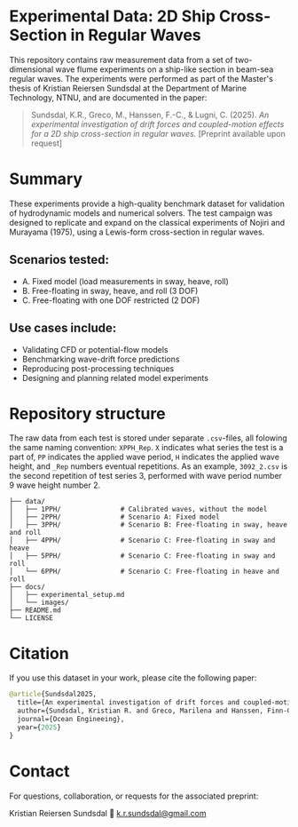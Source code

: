 # Experimental Data: 2D Ship Cross-Section in Regular Waves
This repository contains raw measurement data from a set of two-dimensional wave flume experiments on a ship-like section in beam-sea regular waves. The experiments were performed as part of the Master's thesis of Kristian Reiersen Sundsdal at the Department of Marine Technology, NTNU, and are documented in the paper:

> Sundsdal, K.R., Greco, M., Hanssen, F.-C., & Lugni, C. (2025).
_An experimental investigation of drift forces and coupled-motion effects for a 2D ship cross-section in regular waves._
[Preprint available upon request]

# Summary
These experiments provide a high-quality benchmark dataset for validation of hydrodynamic models and numerical solvers. The test campaign was designed to replicate and expand on the classical experiments of Nojiri and Murayama (1975), using a Lewis-form cross-section in regular waves.

## Scenarios tested:
- A. Fixed model (load measurements in sway, heave, roll)
- B. Free-floating in sway, heave, and roll (3 DOF)
- C. Free-floating with one DOF restricted (2 DOF)

## Use cases include:
- Validating CFD or potential-flow models
- Benchmarking wave-drift force predictions
- Reproducing post-processing techniques
- Designing and planning related model experiments

# Repository structure

The raw data from each test is stored under separate `.csv`-files, all folowing the same naming convention: `XPPH_Rep`. `X` indicates what series the test is a part of, `PP` indicates the applied wave period, `H` indicates the applied wave height, and `_Rep` numbers eventual repetitions. As an example, `3092_2.csv` is the second repetition of test series 3, performed with wave period number 9 wave height number 2.
```
├── data/
│   ├── 1PPH/               # Calibrated waves, without the model
│   ├── 2PPH/               # Scenario A: Fixed model
│   ├── 3PPH/               # Scenario B: Free-floating in sway, heave and roll
│   ├── 4PPH/               # Scenario C: Free-floating in sway and heave
│   ├── 5PPH/               # Scenario C: Free-floating in sway and roll
│   └── 6PPH/               # Scenario C: Free-floating in heave and roll
├── docs/                   
│   ├── experimental_setup.md
│   └── images/
├── README.md
└── LICENSE
```

# Citation
If you use this dataset in your work, please cite the following paper:

``` graphql
@article{Sundsdal2025,
  title={An experimental investigation of drift forces and coupled-motion effects for a 2D ship cross-section in regular waves},
  author={Sundsdal, Kristian R. and Greco, Marilena and Hanssen, Finn-Christian and Lugni, Claudio},
  journal={Ocean Engineeing},
  year={2025}
}
```
# Contact
For questions, collaboration, or requests for the associated preprint:

Kristian Reiersen Sundsdal
📧 k.r.sundsdal@gmail.com
